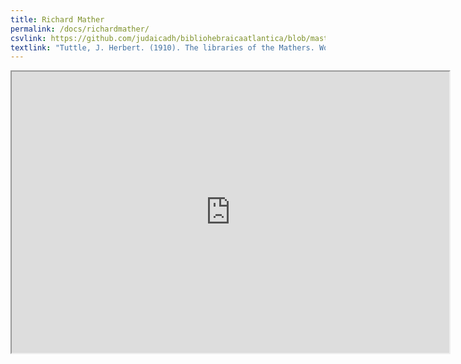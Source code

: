 ```yaml
---
title: Richard Mather
permalink: /docs/richardmather/
csvlink: https://github.com/judaicadh/bibliohebraicaatlantica/blob/master/Richard%20Mather/WorldCat_3744531.csv
textlink: "Tuttle, J. Herbert. (1910). The libraries of the Mathers. Worcester, Mass.: Davis Press."
---
```


<iframe width="700" height="450" src="https://hdl.handle.net/2027/hvd.32044080260326?urlappend=%3Bui=embed"></iframe>